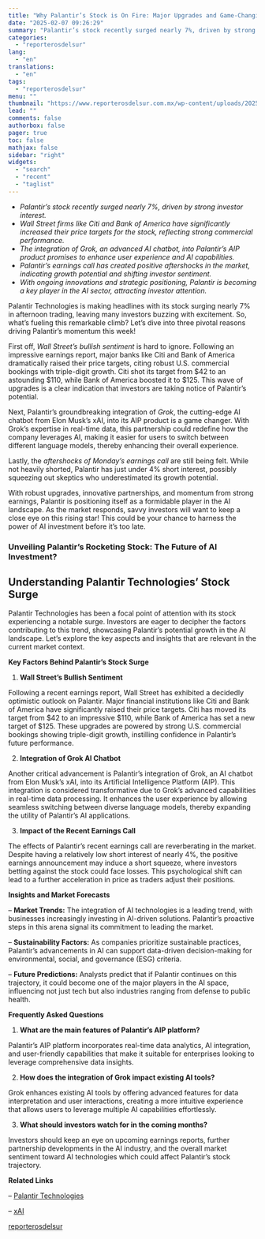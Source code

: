 ```yaml
---
title: "Why Palantir’s Stock is On Fire: Major Upgrades and Game-Changing Partnerships"
date: "2025-02-07 09:26:29"
summary: "Palantir’s stock recently surged nearly 7%, driven by strong investor interest.Wall Street firms like Citi and Bank of America have significantly increased their price targets for the stock, reflecting strong commercial performance.The integration of Grok, an advanced AI chatbot, into Palantir’s AIP product promises to enhance user experience and AI..."
categories:
  - "reporterosdelsur"
lang:
  - "en"
translations:
  - "en"
tags:
  - "reporterosdelsur"
menu: ""
thumbnail: "https://www.reporterosdelsur.com.mx/wp-content/uploads/2025/02/compressed_img-QK3iJXo2zcyVyKvmGs69F324-480x384.png"
lead: ""
comments: false
authorbox: false
pager: true
toc: false
mathjax: false
sidebar: "right"
widgets:
  - "search"
  - "recent"
  - "taglist"
---
```


* *Palantir’s stock recently surged nearly 7%, driven by strong investor interest.*
* *Wall Street firms like Citi and Bank of America have significantly increased their price targets for the stock, reflecting strong commercial performance.*
* *The integration of Grok, an advanced AI chatbot, into Palantir’s AIP product promises to enhance user experience and AI capabilities.*
* *Palantir’s earnings call has created positive aftershocks in the market, indicating growth potential and shifting investor sentiment.*
* *With ongoing innovations and strategic positioning, Palantir is becoming a key player in the AI sector, attracting investor attention.*

Palantir Technologies is making headlines with its stock surging nearly 7% in afternoon trading, leaving many investors buzzing with excitement. So, what’s fueling this remarkable climb? Let’s dive into three pivotal reasons driving Palantir’s momentum this week!

First off, *Wall Street’s bullish sentiment* is hard to ignore. Following an impressive earnings report, major banks like Citi and Bank of America dramatically raised their price targets, citing robust U.S. commercial bookings with triple-digit growth. Citi shot its target from $42 to an astounding $110, while Bank of America boosted it to $125. This wave of upgrades is a clear indication that investors are taking notice of Palantir’s potential.

Next, Palantir’s groundbreaking integration of *Grok*, the cutting-edge AI chatbot from Elon Musk’s xAI, into its AIP product is a game changer. With Grok’s expertise in real-time data, this partnership could redefine how the company leverages AI, making it easier for users to switch between different language models, thereby enhancing their overall experience.

Lastly, the *aftershocks of Monday’s earnings call* are still being felt. While not heavily shorted, Palantir has just under 4% short interest, possibly squeezing out skeptics who underestimated its growth potential.

With robust upgrades, innovative partnerships, and momentum from strong earnings, Palantir is positioning itself as a formidable player in the AI landscape. As the market responds, savvy investors will want to keep a close eye on this rising star! This could be your chance to harness the power of AI investment before it’s too late.

### Unveiling Palantir’s Rocketing Stock: The Future of AI Investment?

## Understanding Palantir Technologies’ Stock Surge

Palantir Technologies has been a focal point of attention with its stock experiencing a notable surge. Investors are eager to decipher the factors contributing to this trend, showcasing Palantir’s potential growth in the AI landscape. Let’s explore the key aspects and insights that are relevant in the current market context.

**Key Factors Behind Palantir’s Stock Surge**

1. **Wall Street’s Bullish Sentiment**  

Following a recent earnings report, Wall Street has exhibited a decidedly optimistic outlook on Palantir. Major financial institutions like Citi and Bank of America have significantly raised their price targets. Citi has moved its target from $42 to an impressive $110, while Bank of America has set a new target of $125. These upgrades are powered by strong U.S. commercial bookings showing triple-digit growth, instilling confidence in Palantir’s future performance.

2. **Integration of Grok AI Chatbot**  

Another critical advancement is Palantir’s integration of Grok, an AI chatbot from Elon Musk’s xAI, into its Artificial Intelligence Platform (AIP). This integration is considered transformative due to Grok’s advanced capabilities in real-time data processing. It enhances the user experience by allowing seamless switching between diverse language models, thereby expanding the utility of Palantir’s AI applications.

3. **Impact of the Recent Earnings Call**  

The effects of Palantir’s recent earnings call are reverberating in the market. Despite having a relatively low short interest of nearly 4%, the positive earnings announcement may induce a short squeeze, where investors betting against the stock could face losses. This psychological shift can lead to a further acceleration in price as traders adjust their positions.

**Insights and Market Forecasts**

– **Market Trends:** The integration of AI technologies is a leading trend, with businesses increasingly investing in AI-driven solutions. Palantir’s proactive steps in this arena signal its commitment to leading the market.

– **Sustainability Factors:** As companies prioritize sustainable practices, Palantir’s advancements in AI can support data-driven decision-making for environmental, social, and governance (ESG) criteria.

– **Future Predictions:** Analysts predict that if Palantir continues on this trajectory, it could become one of the major players in the AI space, influencing not just tech but also industries ranging from defense to public health.

**Frequently Asked Questions**

1. **What are the main features of Palantir’s AIP platform?**  

Palantir’s AIP platform incorporates real-time data analytics, AI integration, and user-friendly capabilities that make it suitable for enterprises looking to leverage comprehensive data insights.

2. **How does the integration of Grok impact existing AI tools?**  

Grok enhances existing AI tools by offering advanced features for data interpretation and user interactions, creating a more intuitive experience that allows users to leverage multiple AI capabilities effortlessly.

3. **What should investors watch for in the coming months?**  

Investors should keep an eye on upcoming earnings reports, further partnership developments in the AI industry, and the overall market sentiment toward AI technologies which could affect Palantir’s stock trajectory.

**Related Links**  

– [Palantir Technologies](https://www.palantir.com)  

– [xAI](https://www.xai.com)

[reporterosdelsur](https://www.reporterosdelsur.com.mx/news-en/why-palantirs-stock-is-on-fire-major-upgrades-and-game-changing-partnerships/126521/)
